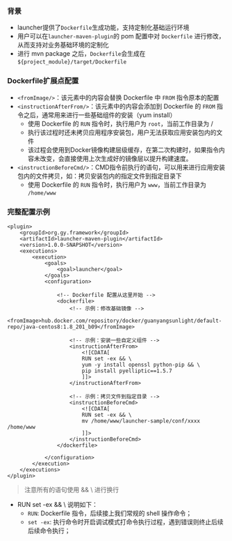 ### 背景
- launcher提供了`Dockerfile`生成功能，支持定制化基础运行环境
- 用户可以在`launcher-maven-plugin`的 pom 配置中对 `Dockerfile` 进行修改，从而支持对业务基础环境的定制化
- 进行 mvn package 之后，`Dockerfile`会生成在`${project_module}/target/Dockerfile`

### Dockerfile扩展点配置
- `<fromImage/>`：该元素中的内容会替换 Dockerfile 中 `FROM` 指令原本的配置
- `<instructionAfterFrom/>`：该元素中的内容会添加到 Dockerfile 的 `FROM` 指令之后，通常用来进行一些基础组件的安装（yum install）
  - 使用 Dockerfile 的 `RUN` 指令时，执行用户为 `root`，当前工作目录为 /
  - 执行该过程时还未拷贝应用程序安装包，用户无法获取应用安装包内的文件
  - 该过程会使用到Docker镜像构建层级缓存，在第二次构建时，如果指令内容未改变，会直接使用上次生成好的镜像层以提升构建速度。
- `<instructionBeforeCmd/>`：CMD指令前执行的语句，可以用来进行应用安装包内的文件拷贝，如：拷贝安装包内的指定文件到指定目录下
  - 使用 Dockerfile 的 `RUN` 指令时，执行用户为 `www`，当前工作目录为 `/home/www`

### 完整配置示例
```
<plugin>
    <groupId>org.gy.framework</groupId>
    <artifactId>launcher-maven-plugin</artifactId>
    <version>1.0.0-SNAPSHOT</version>
    <executions>
        <execution>
            <goals>
                <goal>launcher</goal>
            </goals>
            <configuration>
              
                <!-- Dockerfile 配置从这里开始 -->
                <dockerfile>
                    <!-- 示例：修改基础镜像 -->
                    <fromImage>hub.docker.com/repository/docker/guanyangsunlight/default-repo/java-centos8:1.8_201_b09</fromImage>
                    
                    <!-- 示例：安装一些自定义组件 -->
                    <instructionAfterFrom>
                        <![CDATA[
                        RUN set -ex && \
                        yum -y install openssl python-pip && \
                        pip install pyelliptic==1.5.7
                        ]]>
                    </instructionAfterFrom>
                    
                    <!-- 示例：拷贝文件到指定目录 -->
                    <instructionBeforeCmd>
                        <![CDATA[
                        RUN set -ex && \
                        mv /home/www/launcher-sample/conf/xxxx  /home/www
                        ]]>
                    </instructionBeforeCmd>
                </dockerfile>
              
            </configuration>
        </execution>
    </executions>
</plugin>
```
> 注意所有的语句使用 && \ 进行换行
- RUN set -ex && \ 说明如下：
  - `RUN`: Dockerfile 指令，后续接上我们常规的 shell 操作命令；
  - `set -ex`: 执行命令时开启调试模式打命令执行过程，遇到错误则终止后续后续命令执行；